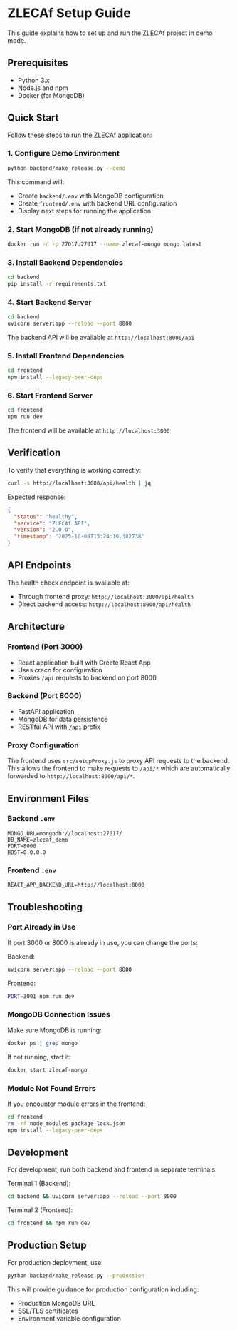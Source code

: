 # ZLECAf Setup Guide

This guide explains how to set up and run the ZLECAf project in demo mode.

## Prerequisites

- Python 3.x
- Node.js and npm
- Docker (for MongoDB)

## Quick Start

Follow these steps to run the ZLECAf application:

### 1. Configure Demo Environment

```bash
python backend/make_release.py --demo
```

This command will:
- Create `backend/.env` with MongoDB configuration
- Create `frontend/.env` with backend URL configuration
- Display next steps for running the application

### 2. Start MongoDB (if not already running)

```bash
docker run -d -p 27017:27017 --name zlecaf-mongo mongo:latest
```

### 3. Install Backend Dependencies

```bash
cd backend
pip install -r requirements.txt
```

### 4. Start Backend Server

```bash
cd backend
uvicorn server:app --reload --port 8000
```

The backend API will be available at `http://localhost:8000/api`

### 5. Install Frontend Dependencies

```bash
cd frontend
npm install --legacy-peer-deps
```

### 6. Start Frontend Server

```bash
cd frontend
npm run dev
```

The frontend will be available at `http://localhost:3000`

## Verification

To verify that everything is working correctly:

```bash
curl -s http://localhost:3000/api/health | jq
```

Expected response:
```json
{
  "status": "healthy",
  "service": "ZLECAf API",
  "version": "2.0.0",
  "timestamp": "2025-10-08T15:24:16.382738"
}
```

## API Endpoints

The health check endpoint is available at:
- Through frontend proxy: `http://localhost:3000/api/health`
- Direct backend access: `http://localhost:8000/api/health`

## Architecture

### Frontend (Port 3000)
- React application built with Create React App
- Uses craco for configuration
- Proxies `/api` requests to backend on port 8000

### Backend (Port 8000)
- FastAPI application
- MongoDB for data persistence
- RESTful API with `/api` prefix

### Proxy Configuration
The frontend uses `src/setupProxy.js` to proxy API requests to the backend. This allows the frontend to make requests to `/api/*` which are automatically forwarded to `http://localhost:8000/api/*`.

## Environment Files

### Backend `.env`
```
MONGO_URL=mongodb://localhost:27017/
DB_NAME=zlecaf_demo
PORT=8000
HOST=0.0.0.0
```

### Frontend `.env`
```
REACT_APP_BACKEND_URL=http://localhost:8000
```

## Troubleshooting

### Port Already in Use
If port 3000 or 8000 is already in use, you can change the ports:

Backend:
```bash
uvicorn server:app --reload --port 8080
```

Frontend:
```bash
PORT=3001 npm run dev
```

### MongoDB Connection Issues
Make sure MongoDB is running:
```bash
docker ps | grep mongo
```

If not running, start it:
```bash
docker start zlecaf-mongo
```

### Module Not Found Errors
If you encounter module errors in the frontend:
```bash
cd frontend
rm -rf node_modules package-lock.json
npm install --legacy-peer-deps
```

## Development

For development, run both backend and frontend in separate terminals:

Terminal 1 (Backend):
```bash
cd backend && uvicorn server:app --reload --port 8000
```

Terminal 2 (Frontend):
```bash
cd frontend && npm run dev
```

## Production Setup

For production deployment, use:
```bash
python backend/make_release.py --production
```

This will provide guidance for production configuration including:
- Production MongoDB URL
- SSL/TLS certificates
- Environment variable configuration
